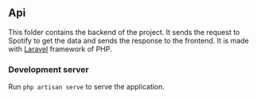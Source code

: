 ## Api

This folder contains the backend of the project. It sends the request to Spotify to get the data and sends the response to the frontend. It is made with [Laravel](laravel.com) framework of PHP.

### Development server
Run `php artisan serve` to serve the application.